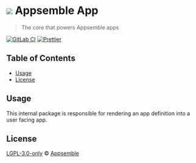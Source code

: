 # ![](https://gitlab.com/appsemble/appsemble/-/raw/0.32.2/config/assets/logo.svg) Appsemble App

> The core that powers Appsemble apps

[![GitLab CI](https://gitlab.com/appsemble/appsemble/badges/0.32.2/pipeline.svg)](https://gitlab.com/appsemble/appsemble/-/releases/0.32.2)
[![Prettier](https://img.shields.io/badge/code_style-prettier-ff69b4.svg)](https://prettier.io)

## Table of Contents

- [Usage](#usage)
- [License](#license)

## Usage

This internal package is responsible for rendering an app definition into a user facing app.

## License

[LGPL-3.0-only](https://gitlab.com/appsemble/appsemble/-/blob/0.32.2/LICENSE.md) ©
[Appsemble](https://appsemble.com)
